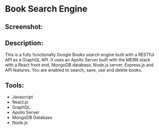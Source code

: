 # Book Search Engine

## Screenshot:

## Description:

This is a fully functionally Google Books search engine built with a RESTful API as a GraphQL API. It uses an Apollo Server built with the MERN stack with a React front end, MongoDB database, Node.js server, Express.js and API features. You are enabled to search, save, use and delete books. 

## Tools:

* Javascript
* React.js
* GraphQL
* Apollo Server
* MongoDB Database
* Node.js